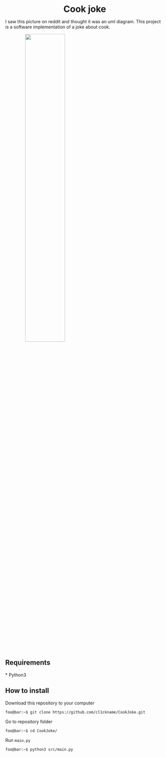 <h1 style="margin: auto; text-align: center;">Cook joke</h1>
<p>
I saw this picture on reddit and thought it was an uml diagram. This project is a software implementation of a joke about cook. 
</p>
<img src="https://i.imgur.com/t4GxSew.jpeg" style="text-align: center; width: 50%"/>
<h2>Requirements</h2>
* Python3
<h2>How to install</h2>
Download this repository to your computer  

```console
foo@bar:~$ git clone https://github.com/cl1ckname/CookJoke.git
```
Go to repository folder  

```console
foo@bar:~$ cd CookJoke/
```

Run `main.py`  
```console
foo@bar:~$ python3 src/main.py
```


